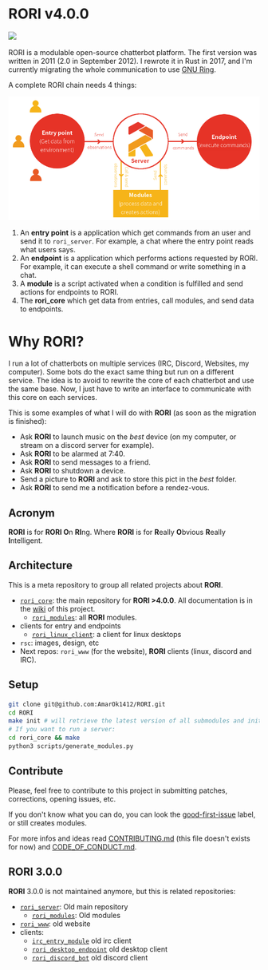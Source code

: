 # RORI v4.0.0

![](https://travis-ci.org/AmarOk1412/rori_core.svg?branch=master)

RORI is a modulable open-source chatterbot platform. The first version was written in 2011 (2.0 in September 2012). I rewrote it in Rust in 2017, and I'm currently migrating the whole communication to use [GNU Ring](https://ring.cx).

A complete RORI chain needs 4 things:

![processus](rsc/process.png?raw=true)

1. An **entry point** is a application which get commands from an user and send it to `rori_server`. For example, a chat where the entry point reads what users says.
2. An **endpoint** is a application which performs actions requested by RORI. For example, it can execute a shell command or write something in a chat.
3. A **module** is a script activated when a condition is fulfilled and send actions for endpoints to RORI.
4. The **rori_core** which get data from entries, call modules, and send data to endpoints.

# Why RORI?

I run a lot of chatterbots on multiple services (IRC, Discord, Websites, my computer). Some bots do the exact same thing but run on a different service. The idea is to avoid to rewrite the core of each chatterbot and use the same base. Now, I just have to write an interface to communicate with this core on each services.

This is some examples of what I will do with **RORI** (as soon as the migration is finished):
+ Ask **RORI** to launch music on the *best* device (on my computer, or stream on a discord server for example).
+ Ask **RORI** to be alarmed at 7:40.
+ Ask **RORI** to send messages to a friend.
+ Ask **RORI** to shutdown a device.
+ Send a picture to **RORI** and ask to store this pict in the *best* folder.
+ Ask **RORI** to send me a notification before a rendez-vous.

## Acronym

**RORI** is for **RORI O**n **RI**ng.
Where **RORI** is for **R**eally **O**bvious **R**eally **I**ntelligent.

## Architecture

This is a meta repository to group all related projects about **RORI**.

+ [`rori_core`](https://github.com/AmarOk1412/rori_core): the main repository for **RORI >4.0.0**. All documentation is in the [wiki](https://github.com/AmarOk1412/rori_core/wiki) of this project.
  + [`rori_modules`](https://github.com/AmarOk1412/rori_modules): all **RORI** modules.
+ clients for entry and endpoints
  + [`rori_linux_client`](https://github.com/AmarOk1412/rori_linux_client): a client for linux desktops
+ `rsc`: images, design, etc
+ Next repos: `rori_www` (for the website), **RORI** clients (linux, discord and IRC).

## Setup

```bash
git clone git@github.com:AmarOk1412/RORI.git
cd RORI
make init # will retrieve the latest version of all submodules and init
# If you want to run a server:
cd rori_core && make
python3 scripts/generate_modules.py
```

## Contribute

Please, feel free to contribute to this project in submitting patches, corrections, opening issues, etc.

If you don't know what you can do, you can look the [good-first-issue](https://github.com/AmarOk1412/rori_core/issues?q=is%3Aissue+is%3Aopen+label%3A%22good+first+issue%22) label, or still creates modules.

For more infos and ideas read [CONTRIBUTING.md](https://github.com/AmarOk1412/rori_core/blob/master/CONTRIBUTING.MD) (this file doesn't exists for now) and [CODE_OF_CONDUCT.md](https://github.com/AmarOk1412/rori_core/blob/master/CODE_OF_CONDUCT.md).

## RORI 3.0.0

**RORI** 3.0.0 is not maintained anymore, but this is related repositories:

+ [`rori_server`](https://github.com/AmarOk1412/rori_server/): Old main repository
  + [`rori_modules`](https://github.com/AmarOk1412/rori_modules/tree/v3.0.0): Old modules
+ [`rori_www`](https://github.com/AmarOk1412/rori_www/): old website
+ clients:
  + [`irc_entry_module`](https://github.com/AmarOk1412/irc_entry_module/tree/153979025191ea08a070f74d5b22569b7195d8a3) old irc client
  + [`rori_desktop_endpoint`](https://github.com/AmarOk1412/rori_desktop_endpoint/tree/d088e2d4a08947638a836fe38ad7f8f179b604e4) old desktop client
  + [`rori_discord_bot`](https://github.com/AmarOk1412/rori_discord_bot/tree/07537de20f56d3f00c13e531770ffb242075e42c) old discord client
